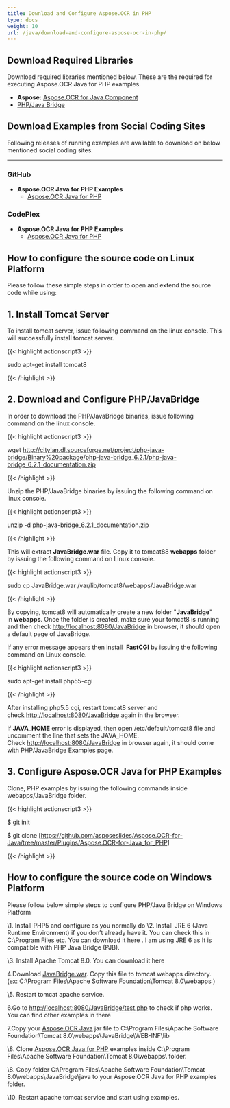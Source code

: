 ```yaml
---
title: Download and Configure Aspose.OCR in PHP
type: docs
weight: 10
url: /java/download-and-configure-aspose-ocr-in-php/
---
```


## **Download Required Libraries**
Download required libraries mentioned below. These are the required for executing Aspose.OCR Java for PHP examples.

- **Aspose:** [Aspose.OCR for Java Component](http://www.aspose.com/community/files/72/java-components/aspose.OCR-for-java/default.aspx)
- [PHP/Java Bridge](http://citylan.dl.sourceforge.net/project/php-java-bridge/Binary%20package/php-java-bridge_6.2.1/php-java-bridge_6.2.1_documentation.zip)
## **Download Examples from Social Coding Sites**
Following releases of running examples are available to download on below mentioned social coding sites:

-----
### **GitHub**
- **Aspose.OCR Java for PHP Examples** 
  - [Aspose.OCR Java for PHP](https://github.com/aspose-ocr/Aspose.OCR-for-Java/tree/master/Plugins/Aspose_OCR_Java_for_PHP)
### **CodePlex**
- **Aspose.OCR Java for PHP Examples** 
  - [Aspose.OCR Java for PHP](https://asposeocrjavaphp.codeplex.com/)
## **How to configure the source code on Linux Platform**
Please follow these simple steps in order to open and extend the source code while using:
## **1. Install Tomcat Server**
To install tomcat server, issue following command on the linux console. This will successfully install tomcat server. 

{{< highlight actionscript3 >}}

 sudo apt-get install tomcat8

{{< /highlight >}}
## **2. Download and Configure PHP/JavaBridge**
In order to download the PHP/JavaBridge binaries, issue following command on the linux console. 

{{< highlight actionscript3 >}}

  wget http://citylan.dl.sourceforge.net/project/php-java-bridge/Binary%20package/php-java-bridge_6.2.1/php-java-bridge_6.2.1_documentation.zip 

{{< /highlight >}}


Unzip the PHP/JavaBridge binaries by issuing the following command on linux console. 

{{< highlight actionscript3 >}}

  unzip -d php-java-bridge_6.2.1_documentation.zip 

{{< /highlight >}}


This will extract **JavaBridge.war** file. Copy it to tomcat88 **webapps** folder by issuing the following command on Linux console. 

{{< highlight actionscript3 >}}

  sudo cp JavaBridge.war /var/lib/tomcat8/webapps/JavaBridge.war 

{{< /highlight >}}


By copying, tomcat8 will automatically create a new folder "**JavaBridge**" in **webapps**. Once the folder is created, make sure your tomcat8 is running and then check <http://localhost:8080/JavaBridge> in browser, it should open a default page of JavaBridge. 

If any error message appears then install  **FastCGI** by issuing the following command on Linux console.

{{< highlight actionscript3 >}}

  sudo apt-get install php55-cgi 

{{< /highlight >}}

After installing php5.5 cgi, restart tomcat8 server and check <http://localhost:8080/JavaBridge> again in the browser.

If **JAVA_HOME** error is displayed, then open /etc/default/tomcat8 file and uncomment the line that sets the JAVA_HOME. Check <http://localhost:8080/JavaBridge> in browser again, it should come with PHP/JavaBridge Examples page. 
## **3. Configure Aspose.OCR Java for PHP Examples**
Clone, PHP examples by issuing the following commands inside webapps/JavaBridge folder.  

{{< highlight actionscript3 >}}

 $ git init&nbsp;

$ git clone [https://github.com/asposeslides/Aspose.OCR-for-Java/tree/master/Plugins/Aspose.OCR-for-Java_for_PHP] 

{{< /highlight >}}

## **How to configure the source code on Windows Platform**
Please follow below simple steps to configure PHP/Java Bridge on Windows Platform

\1. Install PHP5 and configure as you normally do
\2. Install JRE 6 (Java Runtime Environment) if you don’t already have it. You can check this in C:\Program Files etc. You can download it here . I am using JRE 6 as It is compatible with PHP Java Bridge (PJB).

\3. Install Apache Tomcat 8.0. You can download it here

4.Download [JavaBridge.war](http://sourceforge.net/projects/php-java-bridge/files/Binary%20package/php-java-bridge_6.2.1/JavaBridgeTemplate621.war/download). Copy this file to tomcat webapps directory.
(ex: C:\Program Files\Apache Software Foundation\Tomcat 8.0\webapps )

\5. Restart tomcat apache service.

6.Go to <http://localhost:8080/JavaBridge/test.php> to check if php works. You can find other examples in there

7.Copy your [Aspose.OCR Java](http://www.aspose.com/community/files/72/java-components/aspose.ocr-for-java/default.aspx) jar file to C:\Program Files\Apache Software Foundation\Tomcat 8.0\webapps\JavaBridge\WEB-INF\lib

\8. Clone [Aspose.OCR Java for PHP](https://github.com/aspose-ocr/Aspose.OCR-for-Java/tree/master/Plugins/Aspose_OCR_Java_for_PHP) examples inside C:\Program Files\Apache Software Foundation\Tomcat 8.0\webapps\ folder.

\8. Copy folder C:\Program Files\Apache Software Foundation\Tomcat 8.0\webapps\JavaBridge\java to your Aspose.OCR Java for PHP examples folder.

\10. Restart apache tomcat service and start using examples. 
